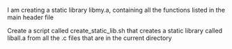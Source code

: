 I am creating a static library libmy.a, containing all the functions listed in the main header file

Create a script called create_static_lib.sh that creates a static library called liball.a from all the .c files that are in the current directory
